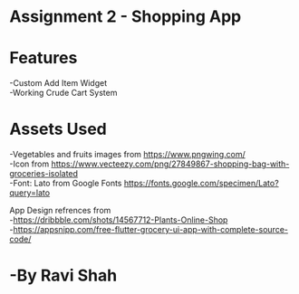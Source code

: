 # Assignment 2 - Shopping App
# Features
-Custom Add Item Widget<br>
-Working Crude Cart System

# Assets Used
-Vegetables and fruits images from https://www.pngwing.com/ <br>
-Icon from https://www.vecteezy.com/png/27849867-shopping-bag-with-groceries-isolated <br>
-Font: Lato from Google Fonts https://fonts.google.com/specimen/Lato?query=lato <br>

App Design refrences from <br>
-https://dribbble.com/shots/14567712-Plants-Online-Shop<br>
-https://appsnipp.com/free-flutter-grocery-ui-app-with-complete-source-code/ <br>

# -By Ravi Shah

